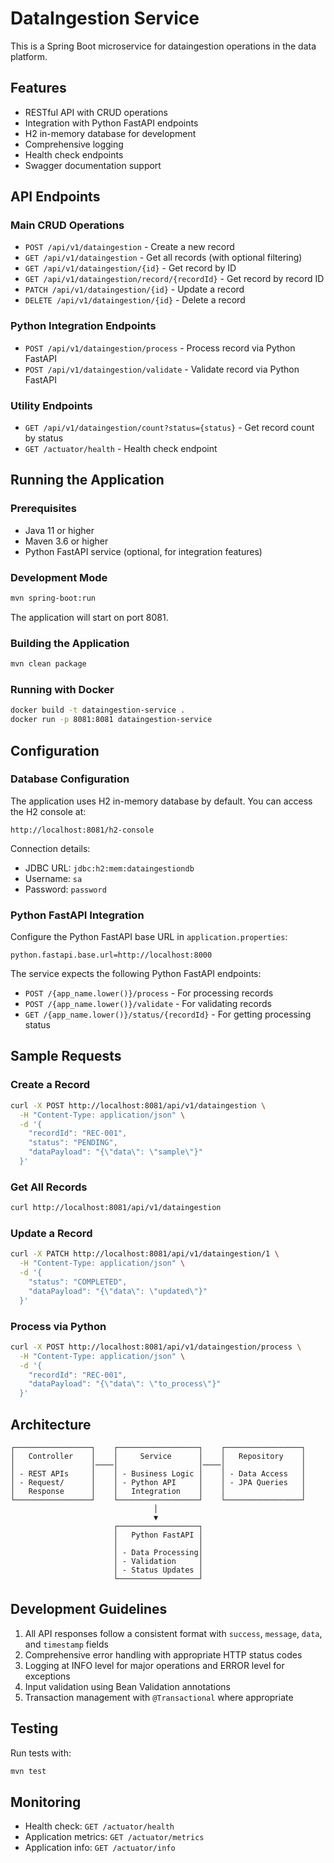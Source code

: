 # DataIngestion Service

This is a Spring Boot microservice for dataingestion operations in the data platform.

## Features

- RESTful API with CRUD operations
- Integration with Python FastAPI endpoints
- H2 in-memory database for development
- Comprehensive logging
- Health check endpoints
- Swagger documentation support

## API Endpoints

### Main CRUD Operations
- `POST /api/v1/dataingestion` - Create a new record
- `GET /api/v1/dataingestion` - Get all records (with optional filtering)
- `GET /api/v1/dataingestion/{id}` - Get record by ID
- `GET /api/v1/dataingestion/record/{recordId}` - Get record by record ID
- `PATCH /api/v1/dataingestion/{id}` - Update a record
- `DELETE /api/v1/dataingestion/{id}` - Delete a record

### Python Integration Endpoints
- `POST /api/v1/dataingestion/process` - Process record via Python FastAPI
- `POST /api/v1/dataingestion/validate` - Validate record via Python FastAPI

### Utility Endpoints
- `GET /api/v1/dataingestion/count?status={status}` - Get record count by status
- `GET /actuator/health` - Health check endpoint

## Running the Application

### Prerequisites
- Java 11 or higher
- Maven 3.6 or higher
- Python FastAPI service (optional, for integration features)

### Development Mode
```bash
mvn spring-boot:run
```

The application will start on port 8081.

### Building the Application
```bash
mvn clean package
```

### Running with Docker
```bash
docker build -t dataingestion-service .
docker run -p 8081:8081 dataingestion-service
```

## Configuration

### Database Configuration
The application uses H2 in-memory database by default. You can access the H2 console at:
```
http://localhost:8081/h2-console
```

Connection details:
- JDBC URL: `jdbc:h2:mem:dataingestiondb`
- Username: `sa`
- Password: `password`

### Python FastAPI Integration
Configure the Python FastAPI base URL in `application.properties`:
```properties
python.fastapi.base.url=http://localhost:8000
```

The service expects the following Python FastAPI endpoints:
- `POST /{app_name.lower()}/process` - For processing records
- `POST /{app_name.lower()}/validate` - For validating records
- `GET /{app_name.lower()}/status/{recordId}` - For getting processing status

## Sample Requests

### Create a Record
```bash
curl -X POST http://localhost:8081/api/v1/dataingestion \
  -H "Content-Type: application/json" \
  -d '{
    "recordId": "REC-001",
    "status": "PENDING",
    "dataPayload": "{\"data\": \"sample\"}"
  }'
```

### Get All Records
```bash
curl http://localhost:8081/api/v1/dataingestion
```

### Update a Record
```bash
curl -X PATCH http://localhost:8081/api/v1/dataingestion/1 \
  -H "Content-Type: application/json" \
  -d '{
    "status": "COMPLETED",
    "dataPayload": "{\"data\": \"updated\"}"
  }'
```

### Process via Python
```bash
curl -X POST http://localhost:8081/api/v1/dataingestion/process \
  -H "Content-Type: application/json" \
  -d '{
    "recordId": "REC-001",
    "dataPayload": "{\"data\": \"to_process\"}"
  }'
```

## Architecture

```
┌─────────────────┐    ┌──────────────────┐    ┌─────────────────┐
│   Controller    │    │     Service      │    │   Repository    │
│                 │────│                  │────│                 │
│ - REST APIs     │    │ - Business Logic │    │ - Data Access   │
│ - Request/      │    │ - Python API     │    │ - JPA Queries   │
│   Response      │    │   Integration    │    │                 │
└─────────────────┘    └──────────────────┘    └─────────────────┘
                                │
                                ▼
                       ┌──────────────────┐
                       │   Python FastAPI │
                       │                  │
                       │ - Data Processing│
                       │ - Validation     │
                       │ - Status Updates │
                       └──────────────────┘
```

## Development Guidelines

1. All API responses follow a consistent format with `success`, `message`, `data`, and `timestamp` fields
2. Comprehensive error handling with appropriate HTTP status codes
3. Logging at INFO level for major operations and ERROR level for exceptions
4. Input validation using Bean Validation annotations
5. Transaction management with `@Transactional` where appropriate

## Testing

Run tests with:
```bash
mvn test
```

## Monitoring

- Health check: `GET /actuator/health`
- Application metrics: `GET /actuator/metrics`
- Application info: `GET /actuator/info`
